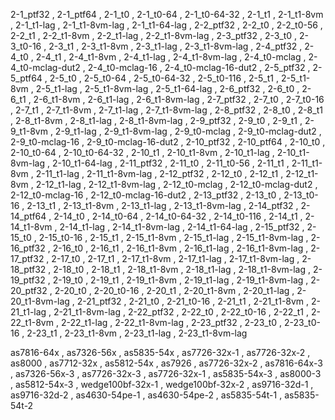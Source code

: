 2-1_ptf32 , 
2-1_ptf64 , 
2-1_t0 , 
2-1_t0-64 , 
2-1_t0-64-32 , 
2-1_t1 , 
2-1_t1-8vm , 
2-1_t1-lag , 
2-1_t1-8vm-lag , 
2-1_t1-64-lag , 
2-2_ptf32 , 
2-2_t0 , 
2-2_t0-56 , 
2-2_t1 , 
2-2_t1-8vm , 
2-2_t1-lag , 
2-2_t1-8vm-lag , 
2-3_ptf32 , 
2-3_t0 , 
2-3_t0-16 , 
2-3_t1 , 
2-3_t1-8vm , 
2-3_t1-lag , 
2-3_t1-8vm-lag , 
2-4_ptf32 , 
2-4_t0 , 
2-4_t1 , 
2-4_t1-8vm , 
2-4_t1-lag , 
2-4_t1-8vm-lag , 
2-4_t0-mclag , 
2-4_t0-mclag-dut2 , 
2-4_t0-mclag-16 , 
2-4_t0-mclag-16-dut2 , 
2-5_ptf32 , 
2-5_ptf64 , 
2-5_t0 , 
2-5_t0-64 , 
2-5_t0-64-32 , 
2-5_t0-116 , 
2-5_t1 , 
2-5_t1-8vm , 
2-5_t1-lag , 
2-5_t1-8vm-lag , 
2-5_t1-64-lag , 
2-6_ptf32 , 
2-6_t0 , 
2-6_t1 , 
2-6_t1-8vm , 
2-6_t1-lag , 
2-6_t1-8vm-lag , 
2-7_ptf32 , 
2-7_t0 , 
2-7_t0-16 , 
2-7_t1 , 
2-7_t1-8vm , 
2-7_t1-lag , 
2-7_t1-8vm-lag , 
2-8_ptf32 , 
2-8_t0 , 
2-8_t1 , 
2-8_t1-8vm , 
2-8_t1-lag , 
2-8_t1-8vm-lag , 
2-9_ptf32 , 
2-9_t0 , 
2-9_t1 , 
2-9_t1-8vm , 
2-9_t1-lag , 
2-9_t1-8vm-lag , 
2-9_t0-mclag , 
2-9_t0-mclag-dut2 , 
2-9_t0-mclag-16 , 
2-9_t0-mclag-16-dut2 , 
2-10_ptf32 , 
2-10_ptf64 , 
2-10_t0 , 
2-10_t0-64 , 
2-10_t0-64-32 , 
2-10_t1 , 
2-10_t1-8vm , 
2-10_t1-lag , 
2-10_t1-8vm-lag , 
2-10_t1-64-lag , 
2-11_ptf32 , 
2-11_t0 , 
2-11_t0-56 , 
2-11_t1 , 
2-11_t1-8vm , 
2-11_t1-lag , 
2-11_t1-8vm-lag , 
2-12_ptf32 , 
2-12_t0 , 
2-12_t1 , 
2-12_t1-8vm , 
2-12_t1-lag , 
2-12_t1-8vm-lag , 
2-12_t0-mclag , 
2-12_t0-mclag-dut2 , 
2-12_t0-mclag-16 , 
2-12_t0-mclag-16-dut2 , 
2-13_ptf32 , 
2-13_t0 , 
2-13_t0-16 , 
2-13_t1 , 
2-13_t1-8vm , 
2-13_t1-lag , 
2-13_t1-8vm-lag , 
2-14_ptf32 , 
2-14_ptf64 , 
2-14_t0 , 
2-14_t0-64 , 
2-14_t0-64-32 , 
2-14_t0-116 , 
2-14_t1 , 
2-14_t1-8vm , 
2-14_t1-lag , 
2-14_t1-8vm-lag , 
2-14_t1-64-lag , 
2-15_ptf32 , 
2-15_t0 , 
2-15_t0-16 , 
2-15_t1 , 
2-15_t1-8vm , 
2-15_t1-lag , 
2-15_t1-8vm-lag , 
2-16_ptf32 , 
2-16_t0 , 
2-16_t1 , 
2-16_t1-8vm , 
2-16_t1-lag , 
2-16_t1-8vm-lag , 
2-17_ptf32 , 
2-17_t0 , 
2-17_t1 , 
2-17_t1-8vm , 
2-17_t1-lag , 
2-17_t1-8vm-lag , 
2-18_ptf32 , 
2-18_t0 , 
2-18_t1 , 
2-18_t1-8vm , 
2-18_t1-lag , 
2-18_t1-8vm-lag , 
2-19_ptf32 , 
2-19_t0 , 
2-19_t1 , 
2-19_t1-8vm , 
2-19_t1-lag , 
2-19_t1-8vm-lag , 
2-20_ptf32 , 
2-20_t0 , 
2-20_t0-16 , 
2-20_t1 , 
2-20_t1-8vm , 
2-20_t1-lag , 
2-20_t1-8vm-lag , 
2-21_ptf32 , 
2-21_t0 , 
2-21_t0-16 , 
2-21_t1 , 
2-21_t1-8vm , 
2-21_t1-lag , 
2-21_t1-8vm-lag , 
2-22_ptf32 , 
2-22_t0 , 
2-22_t0-16 , 
2-22_t1 , 
2-22_t1-8vm , 
2-22_t1-lag , 
2-22_t1-8vm-lag , 
2-23_ptf32 , 
2-23_t0 , 
2-23_t0-16 , 
2-23_t1 , 
2-23_t1-8vm , 
2-23_t1-lag , 
2-23_t1-8vm-lag


as7816-64x , 
as7326-56x , 
as5835-54x , 
as7726-32x-1 , 
as7726-32x-2 , 
as8000 , 
as7712-32x , 
as5812-54x , 
as7926 , 
as7726-32x-2 , 
as7816-64x-3 , 
as7326-56x-3 , 
as7726-32x-3 , 
as7726-32x-1 , 
as5835-54x-3 , 
as8000-3 , 
as5812-54x-3 , 
wedge100bf-32x-1 , 
wedge100bf-32x-2 , 
as9716-32d-1 , 
as9716-32d-2 , 
as4630-54pe-1 , 
as4630-54pe-2 , 
as5835-54t-1 , 
as5835-54t-2
